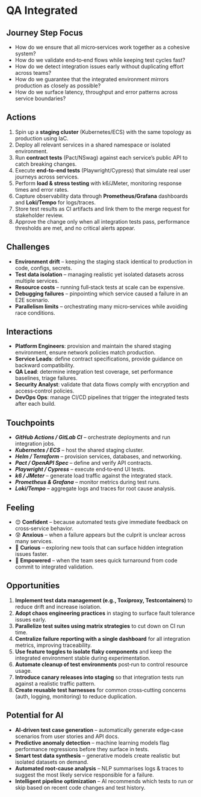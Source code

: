 # QA Integrated

## Journey Step Focus
* How do we ensure that all micro‑services work together as a cohesive system?  
* How do we validate end‑to‑end flows while keeping test cycles fast?  
* How do we detect integration issues early without duplicating effort across teams?  
* How do we guarantee that the integrated environment mirrors production as closely as possible?  
* How do we surface latency, throughput and error patterns across service boundaries?

## Actions
1. Spin up a **staging cluster** (Kubernetes/ECS) with the same topology as production using IaC.  
2. Deploy all relevant services in a shared namespace or isolated environment.  
3. Run **contract tests** (Pact/NSwag) against each service’s public API to catch breaking changes.  
4. Execute **end‑to‑end tests** (Playwright/Cypress) that simulate real user journeys across services.  
5. Perform **load & stress testing** with k6/JMeter, monitoring response times and error rates.  
6. Capture observability data through **Prometheus/Grafana** dashboards and **Loki/Tempo** for logs/traces.  
7. Store test results as CI artifacts and link them to the merge request for stakeholder review.  
8. Approve the change only when all integration tests pass, performance thresholds are met, and no critical alerts appear.

## Challenges
* **Environment drift** – keeping the staging stack identical to production in code, configs, secrets.  
* **Test data isolation** – managing realistic yet isolated datasets across multiple services.  
* **Resource costs** – running full‑stack tests at scale can be expensive.  
* **Debugging failures** – pinpointing which service caused a failure in an E2E scenario.  
* **Parallelism limits** – orchestrating many micro‑services while avoiding race conditions.

## Interactions
* **Platform Engineers**: provision and maintain the shared staging environment, ensure network policies match production.  
* **Service Leads**: define contract specifications, provide guidance on backward compatibility.  
* **QA Lead**: determine integration test coverage, set performance baselines, triage failures.  
* **Security Analyst**: validate that data flows comply with encryption and access‑control policies.  
* **DevOps Ops**: manage CI/CD pipelines that trigger the integrated tests after each build.

## Touchpoints
* ***GitHub Actions / GitLab CI*** – orchestrate deployments and run integration jobs.  
* ***Kubernetes / ECS*** – host the shared staging cluster.  
* ***Helm / Terraform*** – provision services, databases, and networking.  
* ***Pact / OpenAPI Spec*** – define and verify API contracts.  
* ***Playwright / Cypress*** – execute end‑to‑end UI tests.  
* ***k6 / JMeter*** – generate load traffic against the integrated stack.  
* ***Prometheus & Grafana*** – monitor metrics during test runs.  
* ***Loki/Tempo*** – aggregate logs and traces for root cause analysis.

## Feeling
* 😊 **Confident** – because automated tests give immediate feedback on cross‑service behavior.  
* 😰 **Anxious** – when a failure appears but the culprit is unclear across many services.  
* 🤔 **Curious** – exploring new tools that can surface hidden integration issues faster.  
* 🚀 **Empowered** – when the team sees quick turnaround from code commit to integrated validation.  

## Opportunities
1. **Implement test data management (e.g., Toxiproxy, Testcontainers)** to reduce drift and increase isolation.  
2. **Adopt chaos engineering practices** in staging to surface fault tolerance issues early.  
3. **Parallelize test suites using matrix strategies** to cut down on CI run time.  
4. **Centralize failure reporting with a single dashboard** for all integration metrics, improving traceability.  
5. **Use feature toggles to isolate flaky components** and keep the integrated environment stable during experimentation.  
6. **Automate cleanup of test environments** post‑run to control resource usage.  
7. **Introduce canary releases into staging** so that integration tests run against a realistic traffic pattern.  
8. **Create reusable test harnesses** for common cross‑cutting concerns (auth, logging, monitoring) to reduce duplication.

## Potential for AI
* **AI‑driven test case generation** – automatically generate edge‑case scenarios from user stories and API docs.  
* **Predictive anomaly detection** – machine learning models flag performance regressions before they surface in tests.  
* **Smart test data synthesis** – generative models create realistic but isolated datasets on demand.  
* **Automated root‑cause analysis** – NLP summarises logs & traces to suggest the most likely service responsible for a failure.  
* **Intelligent pipeline optimization** – AI recommends which tests to run or skip based on recent code changes and test history.  

